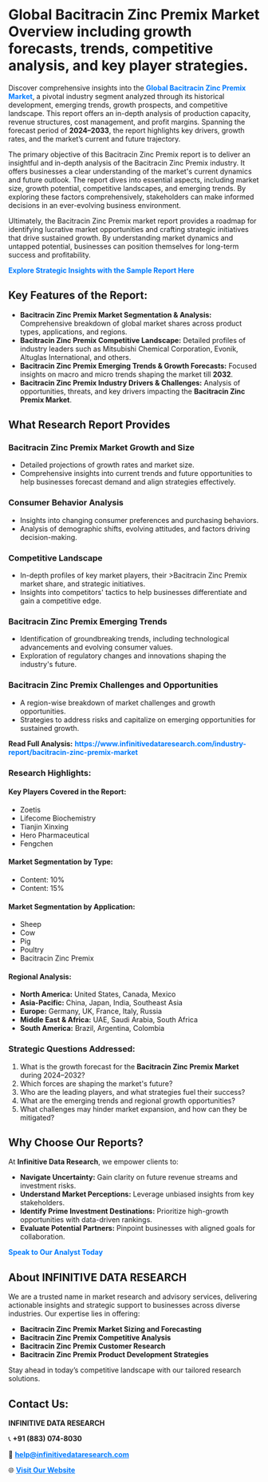 <h1>Global Bacitracin Zinc Premix Market Overview including growth forecasts, trends, competitive analysis, and key player strategies.</h1>
<p>
Discover comprehensive insights into the 
<a href="https://www.infinitivedataresearch.com/industry-report/bacitracin-zinc-premix-market" rel="dofollow" style="color: #007BFF; text-decoration: none;"><strong>Global Bacitracin Zinc Premix Market</strong></a>, a pivotal industry segment analyzed through its historical development, emerging trends, growth prospects, and competitive landscape. This report offers an in-depth analysis of production capacity, revenue structures, cost management, and profit margins. Spanning the forecast period of <strong>2024–2033</strong>, the report highlights key drivers, growth rates, and the market’s current and future trajectory.
</p>
<p>
The primary objective of this Bacitracin Zinc Premix report is to deliver an insightful and in-depth analysis of the Bacitracin Zinc Premix industry. It offers businesses a clear understanding of the market's current dynamics and future outlook. The report dives into essential aspects, including market size, growth potential, competitive landscapes, and emerging trends. By exploring these factors comprehensively, stakeholders can make informed decisions in an ever-evolving business environment.
</p>
<p>
Ultimately, the Bacitracin Zinc Premix market report provides a roadmap for identifying lucrative market opportunities and crafting strategic initiatives that drive sustained growth. By understanding market dynamics and untapped potential, businesses can position themselves for long-term success and profitability.
</p>
<p>
<a href="https://www.infinitivedataresearch.com/request-sample/reportId=103181" style="color: #007BFF; text-decoration: none;"><strong>Explore Strategic Insights with the Sample Report Here</strong></a>
</p>

<h2>Key Features of the Report:</h2>
<ul>
<li><strong>Bacitracin Zinc Premix Market Segmentation & Analysis:</strong> Comprehensive breakdown of global market shares across product types, applications, and regions.</li>
<li><strong>Bacitracin Zinc Premix Competitive Landscape:</strong> Detailed profiles of industry leaders such as Mitsubishi Chemical Corporation, Evonik, Altuglas International, and others.</li>
<li><strong>Bacitracin Zinc Premix Emerging Trends & Growth Forecasts:</strong> Focused insights on macro and micro trends shaping the market till <strong>2032</strong>.</li>
<li><strong>Bacitracin Zinc Premix Industry Drivers & Challenges:</strong> Analysis of opportunities, threats, and key drivers impacting the <strong>Bacitracin Zinc Premix Market</strong>.</li>
</ul>

<h2>What Research Report Provides</h2>
<h3>Bacitracin Zinc Premix Market Growth and Size</h3>
<ul>
<li>Detailed projections of growth rates and market size.</li>
<li>Comprehensive insights into current trends and future opportunities to help businesses forecast demand and align strategies effectively.</li>
</ul>

<h3>Consumer Behavior Analysis</h3>
<ul>
<li>Insights into changing consumer preferences and purchasing behaviors.</li>
<li>Analysis of demographic shifts, evolving attitudes, and factors driving decision-making.</li>
</ul>

<h3>Competitive Landscape</h3>
<ul>
<li>In-depth profiles of key market players, their >Bacitracin Zinc Premix market share, and strategic initiatives.</li>
<li>Insights into competitors' tactics to help businesses differentiate and gain a competitive edge.</li>
</ul>

<h3>Bacitracin Zinc Premix Emerging Trends</h3>
<ul>
<li>Identification of groundbreaking trends, including technological advancements and evolving consumer values.</li>
<li>Exploration of regulatory changes and innovations shaping the industry's future.</li>
</ul>

<h3>Bacitracin Zinc Premix Challenges and Opportunities</h3>
<ul>
<li>A region-wise breakdown of market challenges and growth opportunities.</li>
<li>Strategies to address risks and capitalize on emerging opportunities for sustained growth.</li>
</ul>
<p><strong>Read Full Analysis:</strong> <a href="https://www.infinitivedataresearch.com/industry-report/bacitracin-zinc-premix-market" rel="dofollow" style="color: #007BFF; text-decoration: none;"><strong>https://www.infinitivedataresearch.com/industry-report/bacitracin-zinc-premix-market</strong></a></p>
<h3>Research Highlights:</h3>
<h4>Key Players Covered in the Report:</h4>
<ul><li>Zoetis</li><li>Lifecome Biochemistry</li><li>Tianjin Xinxing</li><li>Hero Pharmaceutical</li><li>Fengchen</li></ul>
<h4>Market Segmentation by Type:</h4>
<ul><li>Content: 10%</li><li>Content: 15%</li></ul>
<h4>Market Segmentation by Application:</h4>
<ul><li>Sheep</li><li>Cow</li><li>Pig</li><li>Poultry</li><li>Bacitracin Zinc Premix</li></ul>

<h4>Regional Analysis:</h4>
<ul>
<li><strong>North America:</strong> United States, Canada, Mexico</li>
<li><strong>Asia-Pacific:</strong> China, Japan, India, Southeast Asia</li>
<li><strong>Europe:</strong> Germany, UK, France, Italy, Russia</li>
<li><strong>Middle East & Africa:</strong> UAE, Saudi Arabia, South Africa</li>
<li><strong>South America:</strong> Brazil, Argentina, Colombia</li>
</ul>

<h3>Strategic Questions Addressed:</h3>
<ol>
<li>What is the growth forecast for the <strong>Bacitracin Zinc Premix Market</strong> during 2024–2032?</li>
<li>Which forces are shaping the market's future?</li>
<li>Who are the leading players, and what strategies fuel their success?</li>
<li>What are the emerging trends and regional growth opportunities?</li>
<li>What challenges may hinder market expansion, and how can they be mitigated?</li>
</ol>

<h2>Why Choose Our Reports?</h2>
<p>At <strong>Infinitive Data Research</strong>, we empower clients to:</p>
<ul>
<li><strong>Navigate Uncertainty:</strong> Gain clarity on future revenue streams and investment risks.</li>
<li><strong>Understand Market Perceptions:</strong> Leverage unbiased insights from key stakeholders.</li>
<li><strong>Identify Prime Investment Destinations:</strong> Prioritize high-growth opportunities with data-driven rankings.</li>
<li><strong>Evaluate Potential Partners:</strong> Pinpoint businesses with aligned goals for collaboration.</li>
</ul>
<p><a href="https://www.infinitivedataresearch.com/industry-report/bacitracin-zinc-premix-market" rel="dofollow" style="color: #007BFF; text-decoration: none;"><strong>Speak to Our Analyst Today</strong></a></p>

<h2>About INFINITIVE DATA RESEARCH</h2>
<p>We are a trusted name in market research and advisory services, delivering actionable insights and strategic support to businesses across diverse industries. Our expertise lies in offering:</p>
<ul>
<li><strong>Bacitracin Zinc Premix Market Sizing and Forecasting</strong></li>
<li><strong>Bacitracin Zinc Premix Competitive Analysis</strong></li>
<li><strong>Bacitracin Zinc Premix Customer Research</strong></li>
<li><strong>Bacitracin Zinc Premix Product Development Strategies</strong></li>
</ul>
<p>Stay ahead in today’s competitive landscape with our tailored research solutions.</p>

<h2>Contact Us:</h2>
<p><strong>INFINITIVE DATA RESEARCH</strong></p>
<p>📞 <strong>+91 (883) 074-8030</strong></p>
<p>📧 <strong><a href="mailto:help@infinitivedataresearch.com" style="color: #007BFF;">help@infinitivedataresearch.com</a></strong></p>
<p>🌐 <strong><a href="https://www.infinitivedataresearch.com" rel="dofollow" style="color: #007BFF;">Visit Our Website</a></strong></p>